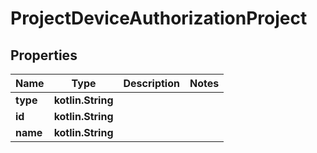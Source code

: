 
# ProjectDeviceAuthorizationProject

## Properties
| Name | Type | Description | Notes |
| ------------ | ------------- | ------------- | ------------- |
| **type** | **kotlin.String** |  |  |
| **id** | **kotlin.String** |  |  |
| **name** | **kotlin.String** |  |  |



